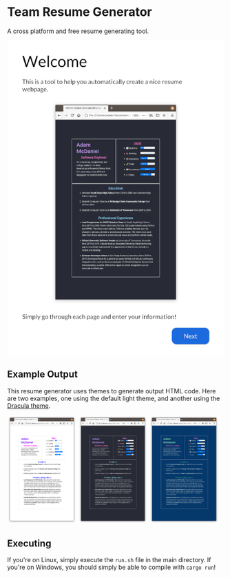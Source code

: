 # Team Resume Generator

A cross platform and free resume generating tool.

![Demo](./assets/demo.gif)

## Example Output

This resume generator uses themes to generate output HTML code. Here are two examples, one using the default light theme, and another using the [Dracula theme](https://github.com/dracula/dracula-theme).

<p float="left">
  <img src="./assets/default-example.png" width="32%"/>
  <img src="./assets/dracula-example.png" width="32%"/>
  <img src="./assets/forest-example.png" width="32%"/>
</p>


## Executing

If you're on Linux, simply execute the `run.sh` file in the main directory. If you're on Windows, you should simply be able to compile with `cargo run`!

